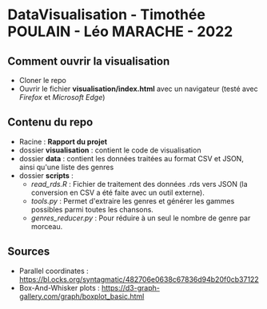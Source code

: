 # DataVisualisation - Timothée POULAIN - Léo MARACHE - 2022

## Comment ouvrir la visualisation
 - Cloner le repo
 - Ouvrir le fichier **visualisation/index.html** avec un navigateur (testé avec *Firefox* et *Microsoft Edge*)

## Contenu du repo
- Racine : **Rapport du projet**
- dossier **visualisation** : contient le code de visualisation
 - dossier **data** : contient les données traitées au format CSV et JSON, ainsi qu'une liste des genres
 - dossier **scripts** :
    - *read_rds.R* : Fichier de traitement des données .rds vers JSON (la conversion en CSV a été faite avec un outil externe).
    - *tools.py* : Permet d'extraire les genres et générer les gammes possibles parmi toutes les chansons.
    - *genres_reducer.py* : Pour réduire à un seul le nombre de genre par morceau.

## Sources
- Parallel coordinates : https://bl.ocks.org/syntagmatic/482706e0638c67836d94b20f0cb37122
- Box-And-Whisker plots : https://d3-graph-gallery.com/graph/boxplot_basic.html
